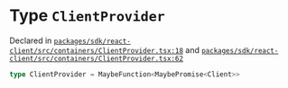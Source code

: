 # Type `ClientProvider`
Declared in [`packages/sdk/react-client/src/containers/ClientProvider.tsx:18`](https://github.com/dxos/protocols/blob/main/packages/sdk/react-client/src/containers/ClientProvider.tsx#L18) and [`packages/sdk/react-client/src/containers/ClientProvider.tsx:62`](https://github.com/dxos/protocols/blob/main/packages/sdk/react-client/src/containers/ClientProvider.tsx#L62)




```ts
type ClientProvider = MaybeFunction<MaybePromise<Client>>
```